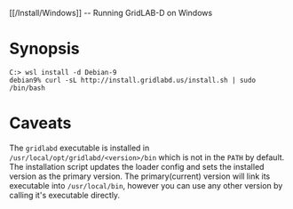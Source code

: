 [[/Install/Windows]] -- Running GridLAB-D on Windows

# Synopsis

~~~
C:> wsl install -d Debian-9
debian9% curl -sL http://install.gridlabd.us/install.sh | sudo /bin/bash
~~~

# Caveats

The `gridlabd` executable is installed in `/usr/local/opt/gridlabd/<version>/bin` which is not in the `PATH` by default.  The installation script updates the loader config and sets the installed version as the primary version. The primary(current) version will link its executable into `/usr/local/bin`, however you can use any other version by calling it's executable directly. 
